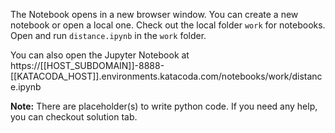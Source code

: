 The Notebook opens in a new browser window. You can create a new notebook or open a local one. Check out the local folder `work` for notebooks. Open and run `distance.ipynb` in the `work` folder.

You can also open the Jupyter Notebook at https://[[HOST_SUBDOMAIN]]-8888-[[KATACODA_HOST]].environments.katacoda.com/notebooks/work/distance.ipynb

**Note:**
There are placeholder(s) to write python code. If you need any help, you can checkout solution tab.